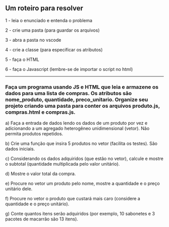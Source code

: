 ## Um roteiro para resolver

1 - leia o enunciado e entenda o problema

2 - crie uma pasta (para guardar os arquivos)

3 - abra a pasta no vscode

4 - crie a classe (para especificar os atributos)

5 - faça o HTML

6 - faça o Javascript (lembre-se de importar o script no html)

--- 


### Faça um programa usando JS e HTML que leia e armazene os dados para uma lista de compras. Os atributos são nome_produto, quantidade, preco_unitario. Organize seu projeto criando uma pasta para conter os arquivos produto.js, compras.html e compras.js.

a) Faça a entrada de dados lendo os dados de um produto por vez e adicionando a um agregado heterogêneo unidimensional (vetor). Não permita produtos repetidos.

b) Crie uma função que insira 5 produtos no vetor (facilita os testes). São dados iniciais.

c) Considerando os dados adquiridos (que estão no vetor), calcule e mostre o subtotal (quantidade multiplicada pelo valor unitário).

d) Mostre o valor total da compra.

e) Procure no vetor um produto pelo nome, mostre a quantidade e o preço unitário dele.

f) Procure no vetor o produto que custará mais caro (considere a quantidade e o preço unitário).

g) Conte quantos itens serão adquiridos (por exemplo, 10 sabonetes e 3 pacotes de macarrão são 13 itens).

